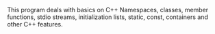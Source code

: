 This program deals with basics on C++ Namespaces, classes, member functions, stdio streams, initialization lists, static, const, containers and other C++ features.
